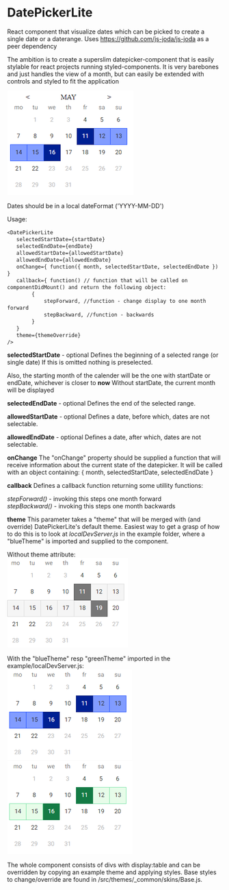 DatePickerLite
==============

React component that visualize dates which can be picked to create a single date or a daterange.
Uses https://github.com/js-joda/js-joda as a peer dependency

The ambition is to create a superslim datepicker-component that is easily stylable for react projects running styled-components.
It is very barebones and just handles the view of a month, but can easily be extended with controls and styled to fit the application

![default theme](https://github.com/boeriksson/datePickerLite/blob/master/img/datepicker.PNG)

Dates should be in a local dateFormat ('YYYY-MM-DD')

Usage:

```
<DatePickerLite
   selectedStartDate={startDate}
   selectedEndDate={endDate}
   allowedStartDate={allowedStartDate}
   allowedEndDate={allowedEndDate}
   onChange={ function({ month, selectedStartDate, selectedEndDate }) }
   callback={ function() // function that will be called on componentDidMount() and return the following object:
        {
            stepForward, //function - change display to one month forward
            stepBackward, //function - backwards
        }
   }
   theme={themeOverride}
/>
```

**selectedStartDate** - optional
Defines the beginning of a selected range (or single date)
If this is omitted nothing is preselected.

Also, the starting month of the calender will be the one with startDate or endDate, whichever is closer to **now**
Without startDate, the current month will be displayed

**selectedEndDate** - optional
Defines the end of the selected range.

**allowedStartDate** - optional
Defines a date, before which, dates are not selectable.

**allowedEndDate** - optional
Defines a date, after which, dates are not selectable.

**onChange**
The "onChange" property should be supplied a function that will receive information about the current state of the datepicker.
It will be called with an object containing: { month, selectedStartDate, selectedEndDate }

**callback**
Defines a callback function returning some utillity functions:

*stepForward()* - invoking this steps one month forward<br>
*stepBackward()* - invoking this steps one month backwards

**theme**
This parameter takes a "theme" that will be merged with (and override) DatePickerLite's default theme. Easiest way to get a grasp of how to do this is to look at *localDevServer.js* in the example folder, where a "blueTheme" is imported and supplied to the component.

Without theme attribute: <br>
![default theme](https://github.com/boeriksson/datePickerLite/blob/master/img/defaultTheme.PNG)

With the "blueTheme" resp "greenTheme" imported in the example/localDevServer.js: <br>
![default theme](https://github.com/boeriksson/datePickerLite/blob/master/img/blueTheme.PNG)
![default theme](https://github.com/boeriksson/datePickerLite/blob/master/img/greenTheme.PNG)

The whole component consists of divs with display:table and can be overridden by copying an example theme and applying styles. Base styles to change/override are found in /src/themes/_common/skins/Base.js.
